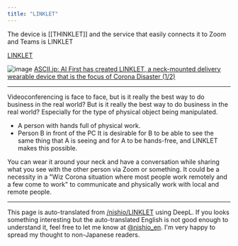 ```yaml
---
title: "LINKLET"
---
```


The device is [[THINKLET]] and the service that easily connects it to Zoom and Teams is LINKLET

[LINKLET](https://linklet.ai/)

![image](https://gyazo.com/73bf242924d1fefbabc6f7f10c70853c/thumb/1000)
[ASCII.jp: AI First has created LINKLET, a neck-mounted delivery wearable device that is the focus of Corona Disaster (1/2)](https://ascii.jp/elem/000/004/077/4077210/)

---
Videoconferencing is face to face, but is it really the best way to do business in the real world? But is it really the best way to do business in the real world?
Especially for the type of physical object being manipulated.
- A person with hands full of physical work.
- Person B in front of the PC
It is desirable for B to be able to see the same thing that A is seeing and for A to be hands-free, and LINKLET makes this possible.

You can wear it around your neck and have a conversation while sharing what you see with the other person via Zoom or something.
It could be a necessity in a "Wiz Corona situation where most people work remotely and a few come to work" to communicate and physically work with local and remote people.

---
This page is auto-translated from [/nishio/LINKLET](https://scrapbox.io/nishio/LINKLET) using DeepL. If you looks something interesting but the auto-translated English is not good enough to understand it, feel free to let me know at [@nishio_en](https://twitter.com/nishio_en). I'm very happy to spread my thought to non-Japanese readers.